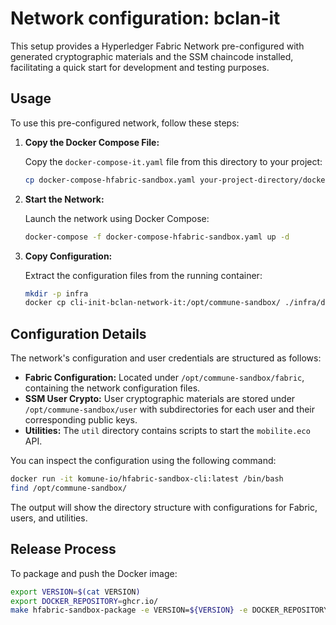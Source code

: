 # Network configuration: bclan-it

This setup provides a Hyperledger Fabric Network pre-configured with generated cryptographic materials 
and the SSM chaincode installed, facilitating a quick start for development and testing purposes.

## Usage

To use this pre-configured network, follow these steps:

1. **Copy the Docker Compose File:**

   Copy the `docker-compose-it.yaml` file from this directory to your project:

   ```bash
   cp docker-compose-hfabric-sandbox.yaml your-project-directory/docker-compose-hfabric-sandbox.yaml
   ```

2. **Start the Network:**

   Launch the network using Docker Compose:

   ```bash
   docker-compose -f docker-compose-hfabric-sandbox.yaml up -d
   ```

3. **Copy Configuration:**

   Extract the configuration files from the running container:

   ```bash
   mkdir -p infra
   docker cp cli-init-bclan-network-it:/opt/commune-sandbox/ ./infra/dev
   ```

## Configuration Details

The network's configuration and user credentials are structured as follows:

- **Fabric Configuration:** Located under `/opt/commune-sandbox/fabric`, containing the network configuration files.
- **SSM User Crypto:** User cryptographic materials are stored under `/opt/commune-sandbox/user` with subdirectories for each user and their corresponding public keys.
- **Utilities:** The `util` directory contains scripts to start the `mobilite.eco` API.

You can inspect the configuration using the following command:

```bash
docker run -it komune-io/hfabric-sandbox-cli:latest /bin/bash
find /opt/commune-sandbox/
```

The output will show the directory structure with configurations for Fabric, users, and utilities.

## Release Process

To package and push the Docker image:

```bash
export VERSION=$(cat VERSION)
export DOCKER_REPOSITORY=ghcr.io/
make hfabric-sandbox-package -e VERSION=${VERSION} -e DOCKER_REPOSITORY=${DOCKER_REPOSITORY}
```

